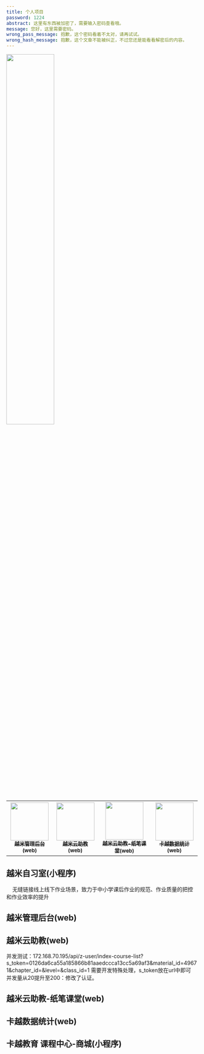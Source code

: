 ```yaml
---
title: 个人项目
password: 1224
abstract: 这里有东西被加密了，需要输入密码查看哦。
message: 您好，这里需要密码。
wrong_pass_message: 抱歉，这个密码看着不太对，请再试试。
wrong_hash_message: 抱歉，这个文章不能被纠正，不过您还是能看看解密后的内容。
---
```

<img src="" width="50%">
<table>
  <tr>
    <td align="center"><a target="_bank" href="https://app.ktwelve.com.cn"><img src="" width="100px;" height="100px;"  alt=""/>
      <div><sub><b>越米管理后台(web)</b></sub><div></a></td>
    <td align="center"><a target="_bank" href="https://resource.ktwelve.com.cn"><img src="" width="100px;" height="100px;"  alt=""/><div><sub><b>越米云助教(web)</b></sub><div></a></td>
    <td align="center"><a target="_bank" href="https://resource.ktwelve.com.cn"><img src="" width="100px;" height="100px;"  alt=""/><div><sub><b>越米云助教-纸笔课堂(web)</b></sub><div></a></td>
    <td align="center"><a target="_bank" href="https://analysis.ktwelve.com.cn"><img src="" width="100px;" height="100px;"  alt=""/><div><sub><b>卡越数据统计(web)</b></sub><div></a></td>
</table>

## 越米自习室(小程序)
&nbsp;&nbsp;&nbsp;&nbsp;无缝链接线上线下作业场景，致力于中小学课后作业的规范、作业质量的把控和作业效率的提升

## 越米管理后台(web)

## 越米云助教(web)
并发测试：172.168.70.195/api/z-user/index-course-list?s_token=0126da6ca55a185866b81aaedccca13cc5a69af3&material_id=49671&chapter_id=&level=&class_id=1
需要开发特殊处理，s_token放在url中即可
并发量从20提升至200：修改了认证。
## 越米云助教-纸笔课堂(web)

## 卡越数据统计(web)

## 卡越教育 课程中心-商城(小程序)
